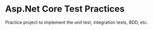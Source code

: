 # Asp.Net Core Test Practices

Practice project to implement the unit test, integration tests, BDD, etc.
